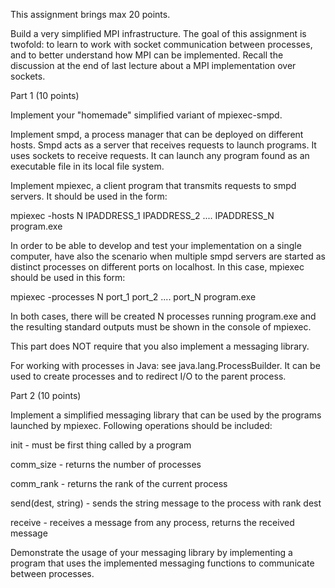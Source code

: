 This assignment brings max 20 points.

Build a very simplified MPI infrastructure.  The goal of this assignment is twofold: to learn to work with socket communication between processes, and to better understand how MPI can be implemented. Recall the discussion at the end of last lecture about a MPI implementation over sockets.

Part 1 (10 points)

Implement your "homemade" simplified variant of mpiexec-smpd.   

Implement smpd, a  process manager that can be deployed on different hosts. Smpd acts as a server that receives requests to launch programs. It uses sockets to receive requests. It can launch any program found as an executable file in its local file system.

Implement mpiexec, a client program that transmits requests to smpd servers. It  should be used in the form:

mpiexec -hosts N  IPADDRESS_1 IPADDRESS_2 ....  IPADDRESS_N program.exe

In order to be able to develop and test your implementation on a single computer, have also the scenario when multiple smpd servers are started as distinct processes on different ports on localhost. In this case, mpiexec should be used in this form:

mpiexec -processes N port_1 port_2 .... port_N program.exe

In both cases, there will be created N processes running program.exe and the resulting standard outputs must be shown in the console of mpiexec.

This part does NOT require that you also implement a messaging library.

For  working with processes in Java: see java.lang.ProcessBuilder. It can be used to create processes and to redirect I/O to the parent process.

Part 2 (10 points)

Implement a simplified messaging library that can be used by the programs launched by mpiexec.  Following operations should be  included: 

init - must be first thing called by a program

comm_size  - returns the number of processes

comm_rank  - returns the rank of the current process

send(dest, string)  - sends  the string message to the process with rank dest

receive - receives a message from any process, returns the received message

Demonstrate the usage of your messaging library by implementing a program that uses the implemented messaging functions to communicate between processes. 